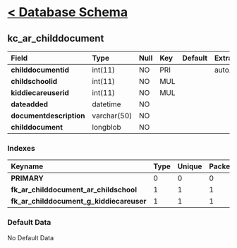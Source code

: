 # [< Database Schema](DatabaseSchema.md) #

## kc\_ar\_childdocument ##
| **Field** | Type | Null | Key | Default | Extra | Comment |
|:----------|:-----|:-----|:----|:--------|:------|:--------|
| **childdocumentid** | int(11) | NO | PRI |  | auto\_increment |  |
| **childschoolid** | int(11) | NO | MUL |  |  |  |
| **kiddiecareuserid** | int(11) | NO | MUL |  |  |  |
| **dateadded** | datetime | NO |  |  |  |  |
| **documentdescription** | varchar(50) | NO |  |  |  |  |
| **childdocument** | longblob | NO |  |  |  |  |


### Indexes ###
| **Keyname** | Type | Unique | Packed | Column | Seq | Cardinality | Collation | Null | Comment |
|:------------|:-----|:-------|:-------|:-------|:----|:------------|:----------|:-----|:--------|
| **PRIMARY** | 0 | 0 | 0 | childdocumentid | 1 | 0 | A | 0 | 0 |
| **fk\_ar\_childdocument\_ar\_childschool** | 1 | 1 | 1 | childschoolid | 1 |  | A | 1 | 1 |
| **fk\_ar\_childdocument\_g\_kiddiecareuser** | 1 | 1 | 1 | kiddiecareuserid | 1 |  | A | 1 | 1 |


### Default Data ###
No Default Data